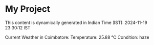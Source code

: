 # My Project

This content is dynamically generated in Indian Time (IST): 2024-11-19 23:30:12 IST


Current Weather in Coimbatore:
Temperature: 25.88 °C
Condition: haze
